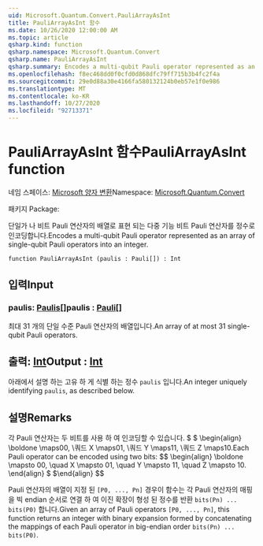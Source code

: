 ```yaml
---
uid: Microsoft.Quantum.Convert.PauliArrayAsInt
title: PauliArrayAsInt 함수
ms.date: 10/26/2020 12:00:00 AM
ms.topic: article
qsharp.kind: function
qsharp.namespace: Microsoft.Quantum.Convert
qsharp.name: PauliArrayAsInt
qsharp.summary: Encodes a multi-qubit Pauli operator represented as an array of single-qubit Pauli operators into an integer.
ms.openlocfilehash: f8ec468dd0f0cfd0d868dfc79ff715b3b4fc2f4a
ms.sourcegitcommit: 29e0d88a30e4166fa580132124b0eb57e1f0e986
ms.translationtype: MT
ms.contentlocale: ko-KR
ms.lasthandoff: 10/27/2020
ms.locfileid: "92713371"
---
```

# <a name="pauliarrayasint-function"></a><span data-ttu-id="45948-102">PauliArrayAsInt 함수</span><span class="sxs-lookup"><span data-stu-id="45948-102">PauliArrayAsInt function</span></span>

<span data-ttu-id="45948-103">네임 스페이스: [Microsoft 양자 변환](xref:Microsoft.Quantum.Convert)</span><span class="sxs-lookup"><span data-stu-id="45948-103">Namespace: [Microsoft.Quantum.Convert](xref:Microsoft.Quantum.Convert)</span></span>

<span data-ttu-id="45948-104">패키지 [](https://nuget.org/packages/)</span><span class="sxs-lookup"><span data-stu-id="45948-104">Package: [](https://nuget.org/packages/)</span></span>


<span data-ttu-id="45948-105">단일가 나 비트 Pauli 연산자의 배열로 표현 되는 다중 기능 비트 Pauli 연산자를 정수로 인코딩합니다.</span><span class="sxs-lookup"><span data-stu-id="45948-105">Encodes a multi-qubit Pauli operator represented as an array of single-qubit Pauli operators into an integer.</span></span>

```qsharp
function PauliArrayAsInt (paulis : Pauli[]) : Int
```


## <a name="input"></a><span data-ttu-id="45948-106">입력</span><span class="sxs-lookup"><span data-stu-id="45948-106">Input</span></span>

### <a name="paulis--pauli"></a><span data-ttu-id="45948-107">paulis: [Paulis](xref:microsoft.quantum.lang-ref.pauli)[]</span><span class="sxs-lookup"><span data-stu-id="45948-107">paulis : [Pauli](xref:microsoft.quantum.lang-ref.pauli)[]</span></span>

<span data-ttu-id="45948-108">최대 31 개의 단일 수준 Pauli 연산자의 배열입니다.</span><span class="sxs-lookup"><span data-stu-id="45948-108">An array of at most 31 single-qubit Pauli operators.</span></span>



## <a name="output--int"></a><span data-ttu-id="45948-109">출력: [Int](xref:microsoft.quantum.lang-ref.int)</span><span class="sxs-lookup"><span data-stu-id="45948-109">Output : [Int](xref:microsoft.quantum.lang-ref.int)</span></span>

<span data-ttu-id="45948-110">아래에서 설명 하는 고유 하 게 식별 하는 정수 `paulis` 입니다.</span><span class="sxs-lookup"><span data-stu-id="45948-110">An integer uniquely identifying `paulis`, as described below.</span></span>

## <a name="remarks"></a><span data-ttu-id="45948-111">설명</span><span class="sxs-lookup"><span data-stu-id="45948-111">Remarks</span></span>

<span data-ttu-id="45948-112">각 Pauli 연산자는 두 비트를 사용 하 여 인코딩할 수 있습니다. $ $ \begin{align} \boldone \maps00, \쿼드 X \maps01, \쿼드 Y \maps11, \쿼드 Z \maps10.</span><span class="sxs-lookup"><span data-stu-id="45948-112">Each Pauli operator can be encoded using two bits: $$ \begin{align} \boldone \mapsto 00, \quad X \mapsto 01, \quad Y \mapsto 11, \quad Z \mapsto 10.</span></span>
<span data-ttu-id="45948-113">\end{align} $ $</span><span class="sxs-lookup"><span data-stu-id="45948-113">\end{align} $$</span></span>

<span data-ttu-id="45948-114">Pauli 연산자의 배열이 지정 된 `[P0, ..., Pn]` 경우이 함수는 각 Pauli 연산자의 매핑을 빅 endian 순서로 연결 하 여 이진 확장이 형성 된 정수를 반환 `bits(Pn) ... bits(P0)` 합니다.</span><span class="sxs-lookup"><span data-stu-id="45948-114">Given an array of Pauli operators `[P0, ..., Pn]`, this function returns an integer with binary expansion formed by concatenating the mappings of each Pauli operator in big-endian order `bits(Pn) ... bits(P0)`.</span></span>